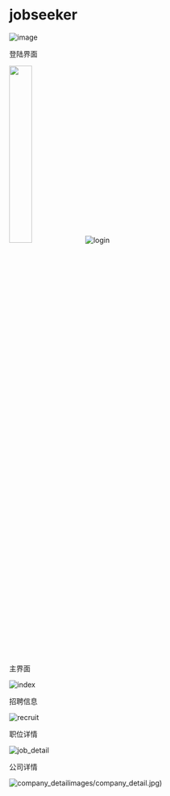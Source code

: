 # jobseeker

![image](images/lihao.jpg)

登陆界面

<img src="http:..." width = 30% height = 30% />![login](images/login.jpg)

主界面

![index](images/index.jpg)

招聘信息

![recruit](images/recruit.jpg)

职位详情

![job_detail](images/job_detail.jpg)

公司详情

![company_detail]()images/company_detail.jpg)
